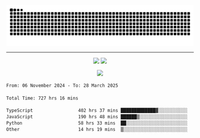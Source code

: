 <div align="center">
  <picture>
      <source
    media="(prefers-color-scheme: dark)"
      srcset="https://raw.githubusercontent.com/platane/snk/output/github-contribution-grid-snake-dark.svg"
      />
    <source
      media="(prefers-color-scheme: light)"
      srcset="https://raw.githubusercontent.com/xct007/xct007/output/github-contribution-grid-snake.svg"
      />
    <img
      alt="Snake"
      src="https://raw.githubusercontent.com/xct007/xct007/output/github-contribution-grid-snake.svg"
      />
  </picture>

</div>

___
<p align="center">
  <img src="https://readme-stats-blush-eta.vercel.app/api/top-langs/?username=xct007&layout=compact" />
  <img src="https://readme-stats-blush-eta.vercel.app/api?username=xct007&show_icons=true&theme=transparent&hide_title=true&include_all_commits=true" />
</p>

<p align="center">
  <img src="https://github-profile-trophy.vercel.app/?username=xct007&no-bg=true&rank=S,SS,SSS,A,AA,AAA,UNKNOWN,SECRET&row=3&title=-Followers,-Stars&margin-w=15&margin-h=15&column=2" />
</p>
<!--START_SECTION:waka-->

```txt
From: 06 November 2024 - To: 28 March 2025

Total Time: 727 hrs 16 mins

TypeScript                 402 hrs 37 mins █████████████▓░░░░░░░░░░░   54.29 %
JavaScript                 190 hrs 48 mins ██████▒░░░░░░░░░░░░░░░░░░   25.73 %
Python                     58 hrs 33 mins  ██░░░░░░░░░░░░░░░░░░░░░░░   07.90 %
Other                      14 hrs 19 mins  ▒░░░░░░░░░░░░░░░░░░░░░░░░   01.93 %
```

<!--END_SECTION:waka-->
